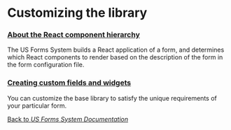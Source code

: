 # Customizing the library

### [About the React component hierarchy](about-the-react-component-hierarhcy.md)

The US Forms System builds a React application of a form, and determines which React components to render based on the description of the form in the form configuration file.

### [Creating custom fields and widgets](creating-custom-fields-and-widgets.md)

You can customize the base library to satisfy the unique requirements of your particular form.

[Back to *US Forms System Documentation*](docs/README.md)
